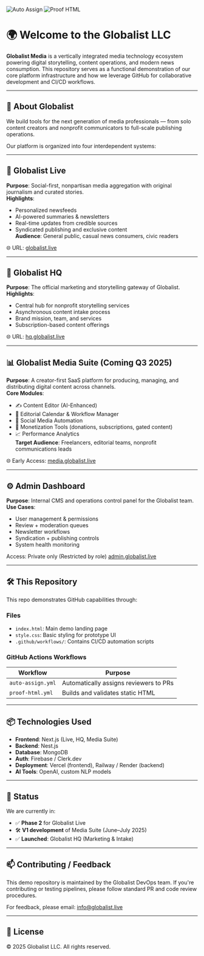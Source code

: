![Auto Assign](https://github.com/GlobalistMedia/demo-repository/actions/workflows/auto-assign.yml/badge.svg)
![Proof HTML](https://github.com/GlobalistMedia/demo-repository/actions/workflows/proof-html.yml/badge.svg)

# 🌍 Welcome to the Globalist LLC

**Globalist Media** is a vertically integrated media technology ecosystem powering digital storytelling, content operations, and modern news consumption. This repository serves as a functional demonstration of our core platform infrastructure and how we leverage GitHub for collaborative development and CI/CD workflows.

---

## 🚀 About Globalist

We build tools for the next generation of media professionals — from solo content creators and nonprofit communicators to full-scale publishing operations.

Our platform is organized into four interdependent systems:

---

## 📰 Globalist Live  
**Purpose**: Social-first, nonpartisan media aggregation with original journalism and curated stories.  
**Highlights**:
- Personalized newsfeeds
- AI-powered summaries & newsletters
- Real-time updates from credible sources
- Syndicated publishing and exclusive content  
**Audience**: General public, casual news consumers, civic readers

🌐 URL: [globalist.live](https://globalist.live)

---

## 🧠 Globalist HQ  
**Purpose**: The official marketing and storytelling gateway of Globalist.  
**Highlights**:
- Central hub for nonprofit storytelling services
- Asynchronous content intake process
- Brand mission, team, and services
- Subscription-based content offerings  

🌐 URL: [hq.globalist.live](https://hq.globalist.live/)

---

## 📊 Globalist Media Suite (Coming Q3 2025)  
**Purpose**: A creator-first SaaS platform for producing, managing, and distributing digital content across channels.  
**Core Modules**:
- ✍️ Content Editor (AI-Enhanced)
- 📅 Editorial Calendar & Workflow Manager
- 📣 Social Media Automation
- 💸 Monetization Tools (donations, subscriptions, gated content)
- 📈 Performance Analytics  
**Target Audience**: Freelancers, editorial teams, nonprofit communications leads

🌐 Early Access: [media.globalist.live](https://media.globalist.live)

---

## ⚙️ Admin Dashboard  
**Purpose**: Internal CMS and operations control panel for the Globalist team.  
**Use Cases**:
- User management & permissions
- Review + moderation queues
- Newsletter workflows
- Syndication + publishing controls
- System health monitoring

Access: Private only (Restricted by role) [admin.globalist.live](https://admin.globalist.live)

---

## 🛠️ This Repository

This repo demonstrates GitHub capabilities through:

### Files
- `index.html`: Main demo landing page
- `style.css`: Basic styling for prototype UI
- `.github/workflows/`: Contains CI/CD automation scripts

### GitHub Actions Workflows
| Workflow       | Purpose                                  |
|----------------|------------------------------------------|
| `auto-assign.yml` | Automatically assigns reviewers to PRs |
| `proof-html.yml`  | Builds and validates static HTML       |

---

## 📦 Technologies Used

- **Frontend**: Next.js (Live, HQ, Media Suite)
- **Backend**: Nest.js
- **Database**: MongoDB
- **Auth**: Firebase / Clerk.dev
- **Deployment**: Vercel (frontend), Railway / Render (backend)
- **AI Tools**: OpenAI, custom NLP models

---

## 🧪 Status

We are currently in:
- ✅ **Phase 2** for Globalist Live
- 🛠 **V1 development** of Media Suite (June–July 2025)
- ✅ **Launched**: Globalist HQ (Marketing & Intake)

---

## 📫 Contributing / Feedback

This demo repository is maintained by the Globalist DevOps team.
If you're contributing or testing pipelines, please follow standard PR and code review procedures.

For feedback, please email: [info@globalist.live](mailto:info@globalist.live)

---

## 🔐 License

© 2025 Globalist LLC. All rights reserved.

